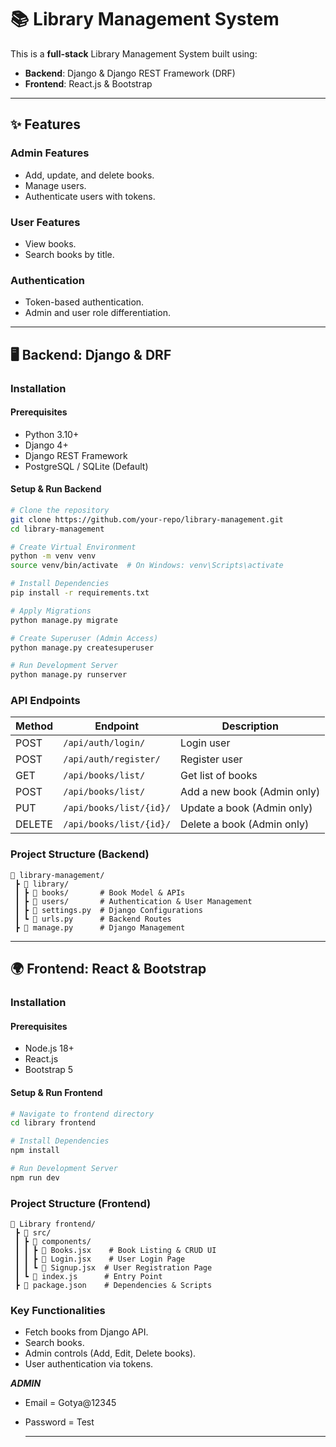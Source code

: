 # 📚 Library Management System

This is a **full-stack** Library Management System built using:

- **Backend**: Django & Django REST Framework (DRF)
- **Frontend**: React.js & Bootstrap

---

## ✨ Features

### **Admin Features**
- Add, update, and delete books.
- Manage users.
- Authenticate users with tokens.

### **User Features**
- View books.
- Search books by title.

### **Authentication**
- Token-based authentication.
- Admin and user role differentiation.

---

## 🖥️ Backend: Django & DRF

### **Installation**

#### Prerequisites
- Python 3.10+
- Django 4+
- Django REST Framework
- PostgreSQL / SQLite (Default)

#### **Setup & Run Backend**

```bash
# Clone the repository
git clone https://github.com/your-repo/library-management.git
cd library-management

# Create Virtual Environment
python -m venv venv
source venv/bin/activate  # On Windows: venv\Scripts\activate

# Install Dependencies
pip install -r requirements.txt

# Apply Migrations
python manage.py migrate

# Create Superuser (Admin Access)
python manage.py createsuperuser

# Run Development Server
python manage.py runserver
```

### **API Endpoints**

| Method | Endpoint                | Description                 |
| ------ | ----------------------- | --------------------------- |
| POST   | `/api/auth/login/`      | Login user                  |
| POST   | `/api/auth/register/`   | Register user               |
| GET    | `/api/books/list/`      | Get list of books           |
| POST   | `/api/books/list/`      | Add a new book (Admin only) |
| PUT    | `/api/books/list/{id}/` | Update a book (Admin only)  |
| DELETE | `/api/books/list/{id}/` | Delete a book (Admin only)  |

### **Project Structure (Backend)**

```
📂 library-management/
 ┣ 📂 library/
 ┃ ┣ 📂 books/       # Book Model & APIs
 ┃ ┣ 📂 users/       # Authentication & User Management
 ┃ ┣ 📜 settings.py  # Django Configurations
 ┃ ┗ 📜 urls.py      # Backend Routes
 ┣ 📜 manage.py      # Django Management
```

---

## 🌍 Frontend: React & Bootstrap

### **Installation**

#### Prerequisites
- Node.js 18+
- React.js
- Bootstrap 5

#### **Setup & Run Frontend**

```bash
# Navigate to frontend directory
cd library frontend

# Install Dependencies
npm install

# Run Development Server
npm run dev
```

### **Project Structure (Frontend)**

```
📂 Library frontend/
 ┣ 📂 src/
 ┃ ┣ 📂 components/
 ┃ ┃ ┣ 📜 Books.jsx    # Book Listing & CRUD UI
 ┃ ┃ ┣ 📜 Login.jsx    # User Login Page
 ┃ ┃ ┗ 📜 Signup.jsx  # User Registration Page       
 ┃ ┗ 📜 index.js      # Entry Point
 ┣ 📜 package.json    # Dependencies & Scripts
```


### **Key Functionalities**
- Fetch books from Django API.
- Search books.
- Admin controls (Add, Edit, Delete books).
- User authentication via tokens.


***ADMIN***
- Email = Gotya@12345
- Password = Test

  ---

